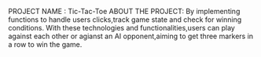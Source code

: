 PROJECT NAME : Tic-Tac-Toe
ABOUT THE PROJECT: By implementing functions to handle users clicks,track game state and check for winning conditions.
                   With these technologies and functionalities,users can play against each other or agianst an AI opponent,aiming to get three markers in a row to win the game.
